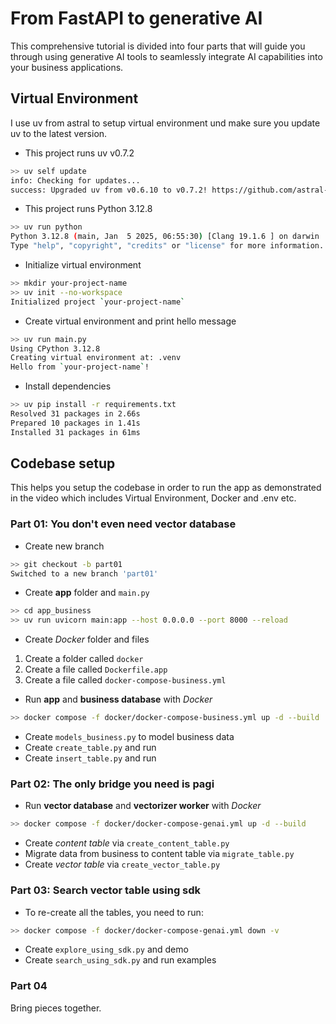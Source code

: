 # From FastAPI to generative AI
This comprehensive tutorial is divided into four parts that will guide you through using generative AI tools to seamlessly integrate AI capabilities into your business applications.

## Virtual Environment
I use uv from astral to setup virtual environment und make sure you update uv to the latest version. 

- This project runs uv v0.7.2
```bash
>> uv self update
info: Checking for updates...
success: Upgraded uv from v0.6.10 to v0.7.2! https://github.com/astral-sh/uv/releases/tag/0.7.2
```

- This project runs Python 3.12.8
```bash
>> uv run python
Python 3.12.8 (main, Jan  5 2025, 06:55:30) [Clang 19.1.6 ] on darwin
Type "help", "copyright", "credits" or "license" for more information.
```

- Initialize virtual environment
```bash
>> mkdir your-project-name
>> uv init --no-workspace
Initialized project `your-project-name`
```

- Create virtual environment and print hello message
```bash
>> uv run main.py
Using CPython 3.12.8
Creating virtual environment at: .venv
Hello from `your-project-name`!
```

- Install dependencies
```bash
>> uv pip install -r requirements.txt
Resolved 31 packages in 2.66s
Prepared 10 packages in 1.41s
Installed 31 packages in 61ms
```

## Codebase setup
This helps you setup the codebase in order to run the app as demonstrated in the video which includes Virtual Environment, Docker and .env etc.

### Part 01: You don't even need vector database
- Create new branch
```bash
>> git checkout -b part01
Switched to a new branch 'part01'
```

- Create **app** folder and `main.py`
```bash
>> cd app_business
>> uv run uvicorn main:app --host 0.0.0.0 --port 8000 --reload
```

- Create *Docker* folder and files
01. Create a folder called `docker`<br>
02. Create a file called `Dockerfile.app`<br>
03. Create a file called `docker-compose-business.yml`<br>

- Run **app** and **business database** with *Docker*
```bash
>> docker compose -f docker/docker-compose-business.yml up -d --build
```

- Create `models_business.py` to model business data
- Create `create_table.py` and run
- Create `insert_table.py` and run

### Part 02: The only bridge you need is pagi
- Run **vector database** and **vectorizer worker** with *Docker*
```bash
>> docker compose -f docker/docker-compose-genai.yml up -d --build
```

- Create *content table* via `create_content_table.py`
- Migrate data from business to content table via `migrate_table.py`
- Create *vector table* via `create_vector_table.py`

### Part 03: Search vector table using sdk
- To re-create all the tables, you need to run:
```bash
>> docker compose -f docker/docker-compose-genai.yml down -v
```

- Create `explore_using_sdk.py` and demo
- Create `search_using_sdk.py` and run examples

### Part 04
Bring pieces together.
